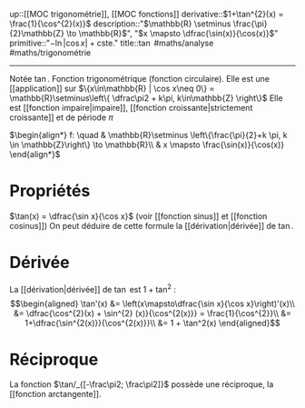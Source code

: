 ---
---
up::[[MOC trigonométrie]], [[MOC fonctions]]
derivative::$1+\tan^{2}(x) = \frac{1}{\cos^{2}(x)}$
description::"$\mathbb{R} \setminus \frac{\pi}{2}\mathbb{Z} \to \mathbb{R}$", "$x \mapsto \dfrac{\sin(x)}{\cos(x)}$"
primitive::"$- \ln \left| \cos x \right| + \text{cste.}$"
title::$\tan$
#maths/analyse #maths/trigonométrie

----
Notée $\tan$. Fonction trigonométrique (fonction circulaire).
Elle est une [[application]] sur $\{x\in\mathbb{R} | \cos x\neq 0\} = \mathbb{R}\setminus\left\{ \dfrac\pi2 + k\pi,  k\in\mathbb{Z} \right\}$
Elle est [[fonction impaire|impaire]], [[fonction croissante|strictement croissante]] et de période $\pi$

$\begin{align*} f: \quad & \mathbb{R}\setminus \left\{\frac{\pi}{2}+k \pi, k \in \mathbb{Z}\right\} \to \mathbb{R}\\ & x \mapsto \frac{\sin(x)}{\cos(x)} \end{align*}$

# Propriétés
$\tan(x) = \dfrac{\sin x}{\cos x}$ (voir [[fonction sinus]] et [[fonction cosinus]])
On peut déduire de cette formule la [[dérivation|dérivée]] de $\tan$.

# Dérivée
La [[dérivation|dérivée]] de $\tan$ est $1+\tan^2$ :
$$\begin{aligned}
\tan'(x) &= \left(x\mapsto\dfrac{\sin x}{\cos x}\right)'(x)\\
&= \dfrac{\cos^{2}(x) + \sin^{2} (x)}{\cos^{2(x)}} = \frac{1}{\cos^{2}}\\
&= 1+\dfrac{\sin^{2(x)}}{\cos^{2(x)}}\\
&= 1 + \tan^2(x)
\end{aligned}$$

# Réciproque
La fonction $\tan/_{[-\frac\pi2; \frac\pi2]}$ possède une réciproque, la [[fonction arctangente]].


